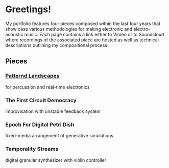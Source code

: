 # Greetings!

My portfolio features four pieces composed within the last four years that show case various methodologies for making electronic and electro-acoustic music. Each page contains a link either to Vimeo or to Soundcloud where recordings of the associated piece are hosted as well as technical descriptions outlining my compositional process. 

## Pieces 

### [Patternd Landscapes](patterned_landscapes.md)
for percussion and real-time electronics

### The First Circuit Democracy
improvisation with unstable feedback system

### Epoch For Digital Petri Dish
fixed-media arrangement of generative simulations

### Temporality Streams
digital granular synthesizer with violin controller
